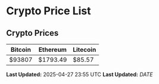 # Crypto Price List

## Crypto Prices
| Bitcoin | Ethereum | Litecoin |
| ------- | -------- | -------- |
| $93807 | $1793.49 | $85.57 |
**Last Updated:** 2025-04-27 23:55 UTC
**Last Updated:** $DATE$
